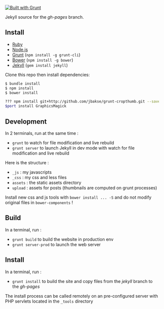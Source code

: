 [![Built with Grunt](https://cdn.gruntjs.com/builtwith.png)](http://gruntjs.com/)

Jekyll source for the *gh-pages* branch.

## Install

- [Ruby](http://www.ruby-lang.org/)
- [Node.js](http://nodejs.org/)
- [Grunt](http://gruntjs.com/) (`npm install -g grunt-cli`)
- [Bower](http://bower.io/) (`npm install -g bower`)
- [Jekyll](http://jekyllrb.com) (`gem install jekyll`)

Clone this repo then install dependencies:

```bash
$ bundle install
$ npm install
$ bower install

??? npm install git+http://github.com/jbakse/grunt-cropthumb.git --save-dev ???
$port install GraphicsMagick
```

## Development

In 2 terminals, run at the same time :

- `grunt` to watch for file modification and live rebuild
- `grunt server` to launch Jekyll in dev mode with watch for file modification and live rebuild

Here is the structure :

- `_js` : my javascripts
- `_css` : my css and less files
- `assets` : the static assets directory
- `upload` : assets for posts (thumbnails are computed on grunt processes)

Install new css and js tools with `bower install ... -S` and do not modify original files in `bower-components` !

## Build

In a terminal, run :

- `grunt build` to build the website in production env
- `grunt server-prod` to launch the web server


## Install

In a terminal, run :

- `grunt install` to build the site and copy files from the *jekyll* branch to the *gh-pages*

The install process can be called remotely on an pre-configured server with PHP servlets located in the `_tools` directory
